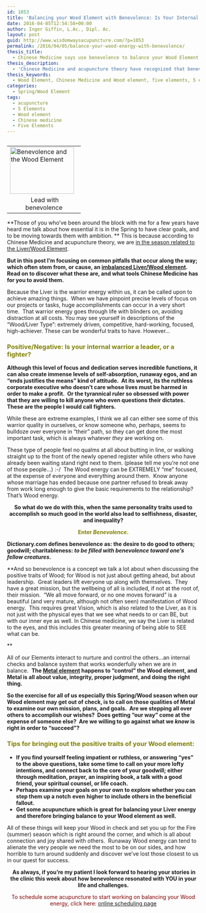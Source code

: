 ```yaml
---
id: 1053
title: 'Balancing your Wood Element with Benevolence: Is Your Internal Wood energy a Leader or a Fighter?'
date: 2016-04-05T12:54:58+00:00
author: Inger Giffin, L.Ac., Dipl. Ac.
layout: post
guid: http://www.wisdomwaysacupuncture.com/?p=1053
permalink: /2016/04/05/balance-your-wood-energy-with-benevolence/
thesis_title:
  - Chinese Medicine says use benevolence to balance your Wood Element this Spring.
thesis_description:
  - 'Chinese Medicine and acupuncture theory have recognized that benevolence can be used to calm runaway Wood energy, which can lead to self-centerdness and ruthlessness.  We are especially susceptible to these qualities in Spring, the season related to the Wood Element in Chinese Medicine.'
thesis_keywords:
  - Wood Element, Chinese Medicine and Wood element, five elements, 5 elements, Liver
categories:
  - Spring/Wood Element
tags:
  - acupuncture
  - 5 Elements
  - Wood element
  - Chinese medicine
  - Five Elements
---
```

<table width="180" align="left">
  <tr>
    <td width="177">
      <img style="margin: 0px; border: 0px none;" src="https://origin.ih.constantcontact.com/fs085/1102844965003/img/72.jpg" alt="Benevolence and the Wood Element" width="167" height="122" border="0" hspace="0" vspace="0" />
    </td>
  </tr>
  
  <tr>
    <td style="text-align: center;">
       Lead with benevolence
    </td>
  </tr>
</table>

**Those of you who&#8217;ve been around the block with me for a few years have heard me talk about how essential it is in the Spring to have clear goals, and to be moving towards them with ambition. ** This is because according to Chinese Medicine and acupuncture theory, we are [in the season related to the Liver/Wood Element](http://www.wisdomwaysacupuncture.com/2018/03/09/ready-set-wood-season-what-acupuncture-theory-has-to-say-about-spring/).

**But in this post I&#8217;m focusing on common pitfalls that occur along the way; which often stem from, or cause, an [imbalanced Liver/Wood element](http://www.wisdomwaysacupuncture.com/2018/05/10/the-wood-element-of-acupuncture-theory/). Read on to discover what these are, and what tools Chinese Medicine has for you to avoid them.** 

Because the Liver is the warrior energy within us, it can be called upon to achieve amazing things.  When we have pinpoint precise levels of focus on our projects or tasks, huge accomplishments can occur in a very short time.  That warrior energy goes through life with blinders on, avoiding distraction at all costs. You may see yourself in descriptions of the &#8220;Wood/Liver Type&#8221;: extremely driven, competitive, hard-working, focused, high-achiever. These can be wonderful traits to have. However&#8230;

### <span style="color: #808000;">Positive/Negative: Is your internal warrior a leader, or a fighter?<br /> </span>

**Although this level of focus and dedication serves incredible functions, it can also create immense levels of self-absorption, runaway egos, and an &#8220;ends justifies the means&#8221; kind of attitude.  At its worst, its the ruthless corporate executive who doesn&#8217;t care whose lives must be harmed in order to make a profit.  Or the tyrannical ruler so obsessed with power that they are willing to kill anyone who even questions their dictates. These are the people I would call fighters.** 

While these are extreme examples, I think we all can either see some of this warrior quality in ourselves, or know someone who, perhaps, seems to bulldoze over everyone in &#8220;their&#8221; path, so they can get done the most important task, which is always whatever _they_ are working on.

These type of people feel no qualms at all about butting in line, or walking straight up to the front of the newly opened register while others who have already been waiting stand right next to them. (please tell me you&#8217;re not one of those people&#8230;) :-/  The Wood energy can be EXTREMELY &#8220;me&#8221; focused, at the expense of everyone and everything around them.  Know anyone whose marriage has ended because one partner refused to break away from work long enough to give the basic requirements to the relationship?  That&#8217;s Wood energy.

<p style="text-align: center;">
  <strong>So what do we do with this, when the same personality traits used to accomplish so much good in the world also lead to selfishness, disaster, and inequality? </strong>
</p>

<p style="text-align: center;">
  <span style="color: #808000;"><strong>Enter <em>Benevolence</em>.</strong></span>
</p>

**Dictionary.com defines benevolence as: the desire to do good to others; goodwill; charitableness: _to be filled with benevolence toward one&#8217;s fellow creatures._**

**And so benevolence is a concept we talk a lot about when discussing the positive traits of Wood; for Wood is not just about getting ahead, but about leadership.  Great leaders lift everyone up along with themselves.  They have a great mission, but the wellbeing of all is included, if not at the root of, their mission.  &#8220;We all move forward, or no one moves forward&#8221; is a beautiful (and very mature, although not often seen) manifestation of Wood energy.  This requires great Vision, which is also related to the Liver, as it is not just with the physical eyes that we see what needs to or can BE, but with our inner eye as well. In Chinese medicine, we say the Liver is related to the eyes, and this includes this greater meaning of being able to SEE what can be.
  
** 

All of our Elements interact to nurture and control the others&#8230;an internal checks and balance system that works wonderfully when we are in balance.  **The [Metal element](http://www.wisdomwaysacupuncture.com/2016/11/05/metal-season-the-time-for-learning-about-letting-go-but-that-whats-of-value-remains/) happens to &#8220;control&#8221; the Wood element, and Metal is all about value, integrity, proper judgment, and doing the right thing.**

**So the exercise for all of us especially this Spring/Wood season when our Wood element may get out of check, is to call on those qualities of Metal to examine our own mission, plans, and goals.  Are we stepping all over others to accomplish our wishes?  Does getting &#8220;our way&#8221; come at the expense of someone else?  Are we willing to go against what we _know_ is right in order to &#8220;succeed&#8221;?** 

### <span style="color: #808000;">Tips for bringing out the positive traits of your Wood element:</span>

  * **If you find yourself feeling impatient or ruthless, or answering &#8220;yes&#8221; to the above questions, take some time to call on your more lofty intentions, and connect back to the core of your goodwill; either through meditation, prayer, an inspiring book, a talk with a good friend, your spiritual counsel, or life coach.**
  * **Perhaps examine your goals on your own to explore whether you can step them up a notch** **even** **higher to include others in the beneficial fallout.**
  * **Get some acupuncture which is great for balancing your Liver energy and therefore bringing balance to your Wood element as well.**

All of these things will keep your Wood in check and set you up for the Fire (summer) season which is right around the corner, and which is all about connection and joy shared with others.  Runaway Wood energy can tend to alienate the very people we need the most to be on our sides, and how horrible to turn around suddenly and discover we&#8217;ve lost those closest to us in our quest for success.

<p style="text-align: center;">
  <strong> As always, if you&#8217;re my patient I look forward to hearing your stories in the clinic this week about how benevolence resonated with YOU in your life and challenges. </strong>
</p>

<p style="text-align: center;">
  <span style="color: #800000;">To schedule some acupuncture to start working on balancing your Wood energy, click here:</span> <a title="Online Acupuncture Scheduling" href="http://www.wisdomwaysacupuncture.com/acupuncture-appointment-scheduling/">online scheduling page</a>
</p>